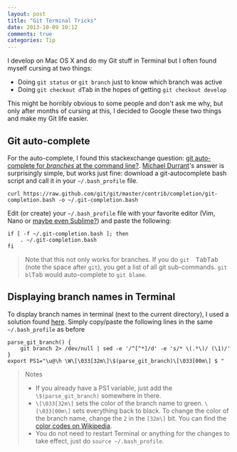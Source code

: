 ```yaml
---
layout: post
title: "Git Terminal Tricks"
date: 2013-10-09 10:12
comments: true
categories: Tip
---
```

I develop on Mac OS X and do my Git stuff in Terminal but I often found myself cursing at two things:

- Doing `git status` or `git branch` just to know which branch was active
- Doing `git checkout d`<kbd>Tab</kbd> in the hopes of getting `git checkout develop`

This might be horribly obvious to some people and don't ask me why, but only after months of cursing at this, I decided to Google these two things and make my Git life easier. 
<!-- more -->
## Git auto-complete
For the auto-complete, I found this stackexchange question: [git auto-complete for *branches* at the command line?](http://apple.stackexchange.com/questions/55875/git-auto-complete-for-branches-at-the-command-line). [Michael Durrant](http://apple.stackexchange.com/users/24565/michael-durrant)'s answer is surprisingly simple, but works just fine: download a git-autocomplete bash script and call it in your `~/.bash_profile` file. 

    curl https://raw.github.com/git/git/master/contrib/completion/git-completion.bash -o ~/.git-completion.bash
    
Edit (or create) your `~/.bash_profile` file with your favorite editor (Vim, Nano or [maybe even Sublime?](http://www.sublimetext.com/docs/2/osx_command_line.html)) and paste the following:

    if [ -f ~/.git-completion.bash ]; then
        . ~/.git-completion.bash
    fi
> Note that this not only works for branches. If you do `git  `<kbd>Tab</kbd><kbd>Tab</kbd> (note the space after `git`), you get a list of all git sub-commands. `git bl`<kbd>Tab</kbd> would auto-complete to `git blame`. 

## Displaying branch names in Terminal
To display branch names in terminal (next to the current directory), I used a solution found [here](http://martinfitzpatrick.name/article/add-git-branch-name-to-terminal-prompt-mac). Simply copy/paste the following lines in the same `~/.bash_profile` as before

   	parse_git_branch() {
	    git branch 2> /dev/null | sed -e '/^[^*]/d' -e 's/* \(.*\)/ (\1)/'
	}
	export PS1="\u@\h \W\[\033[32m\]\$(parse_git_branch)\[\033[00m\] $ "

> Notes
> 
> - If you already have a PS1 variable, just add the `\$(parse_git_branch)` somewhere in there.  
> - `\[\033[32m\]` sets the color of the branch name to green. `\[\033[00m\]` sets everything back to black. To change the color of the branch name, change the `2` in the `[32m\]` bit. You can find the [color codes on Wikipedia](http://en.wikipedia.org/wiki/ANSI_escape_code#Colors).
> - You do not need to restart Terminal or anything for the changes to take effect, just do `source ~/.bash_profile`.